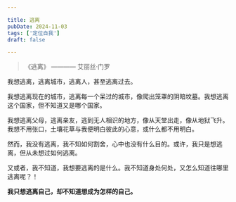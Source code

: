 ```yaml
---

title: 逃离
pubDate: 2024-11-03
tags: ['定位自我']
draft: false

---
```


> 《逃离》 ———— 艾丽丝·门罗

我想逃离，逃离城市，逃离人，甚至逃离过去。

我想逃离现在的城市，逃离每一个呆过的城市，像爬出笼罩的阴暗坟墓。我想逃离这个国家，但不知道又是哪个国家。

我想逃离父母，逃离亲友，逃到无人相识的地方，像从天堂出走，像从地狱飞升。我想不用张口，土壤花草与我便明白彼此的心意，或什么都不用明白。

然而，我没有逃离，我不知如何割舍，心中也没有什么目的。或许，我只是想逃离，但从未想过如何逃离。

又或者，我不知道，我想要逃离的是什么。我不知道身处何处，又怎么知道往哪里逃离呢？！

**我只想逃离自己，却不知道想成为怎样的自己。**
